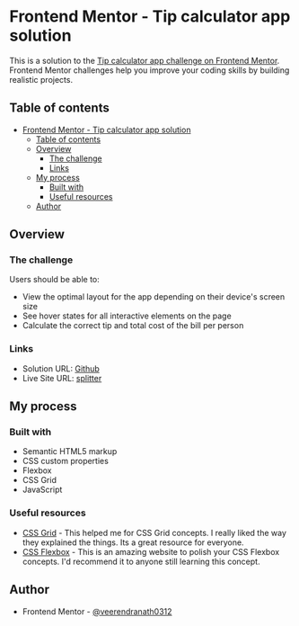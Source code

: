 # Frontend Mentor - Tip calculator app solution

This is a solution to the [Tip calculator app challenge on Frontend Mentor](https://www.frontendmentor.io/challenges/tip-calculator-app-ugJNGbJUX). Frontend Mentor challenges help you improve your coding skills by building realistic projects.

## Table of contents

- [Frontend Mentor - Tip calculator app solution](#frontend-mentor---tip-calculator-app-solution)
  - [Table of contents](#table-of-contents)
  - [Overview](#overview)
    - [The challenge](#the-challenge)
    - [Links](#links)
  - [My process](#my-process)
    - [Built with](#built-with)
    - [Useful resources](#useful-resources)
  - [Author](#author)

## Overview

### The challenge

Users should be able to:

- View the optimal layout for the app depending on their device's screen size
- See hover states for all interactive elements on the page
- Calculate the correct tip and total cost of the bill per person

### Links

- Solution URL: [Github](https://github.com/veerendranath0312/tip-calculator)
- Live Site URL: [splitter](https://splitter-fem.netlify.app/)

## My process

### Built with

- Semantic HTML5 markup
- CSS custom properties
- Flexbox
- CSS Grid
- JavaScript

### Useful resources

- [CSS Grid](https://css-tricks.com/snippets/css/complete-guide-grid/) - This helped me for CSS Grid concepts. I really liked the way they explained the things. Its a great resource for everyone.
- [CSS Flexbox](https://css-tricks.com/snippets/css/a-guide-to-flexbox/) - This is an amazing website to polish your CSS Flexbox concepts. I'd recommend it to anyone still learning this concept.

## Author

- Frontend Mentor - [@veerendranath0312](https://www.frontendmentor.io/profile/veerendranath0312)
